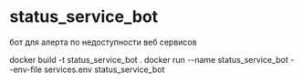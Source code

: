 # status_service_bot

бот для алерта по недоступности веб сервисов


docker build -t status_service_bot .
docker run --name status_service_bot --env-file services.env status_service_bot  
